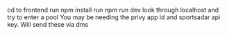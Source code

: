 cd to frontend
run npm install
run npm run dev
look through localhost and try to enter a pool
You may be needing the privy app id and sportsadar api key. Will send these via dms
